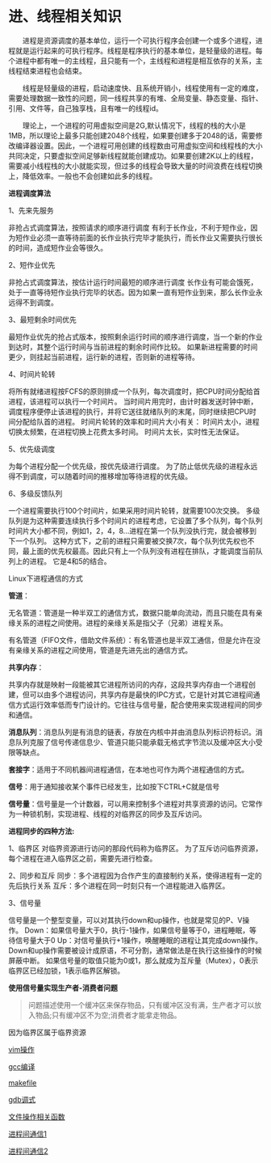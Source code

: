 # 进、线程相关知识

&emsp;&emsp;进程是资源调度的基本单位，运行一个可执行程序会创建一个或多个进程，进程就是运行起来的可执行程序。线程是程序执行的基本单位，是轻量级的进程。每个进程中都有唯一的主线程，且只能有一个，主线程和进程是相互依存的关系，主线程结束进程也会结束。

&emsp;&emsp;线程是轻量级的进程，启动速度快、且系统开销小，线程使用有一定的难度，需要处理数据一致性的问题，同一线程共享的有堆、全局变量、静态变量、指针、引用、文件等，自己独享栈，且有唯一的线程id。

&emsp;&emsp;理论上，一个进程的可用虚拟空间是2G,默认情况下，线程的栈的大小是1MB，所以理论上最多只能创建2048个线程，如果要创建多于2048的话，需要修改编译器设置。因此，一个进程可用创建的线程数由可用虚拟空间和线程栈的大小共同决定，只要虚拟空间足够新线程就能创建成功。如果要创建2K以上的线程，需要减小线程栈的大小就能实现，但过多的线程会导致大量的时间浪费在线程切换上，降低效率。一般也不会创建如此多的线程。

**进程调度算法**

1、先来先服务

非抢占式调度算法，按照请求的顺序进行调度
有利于长作业，不利于短作业，因为短作业必须一直等待前面的长作业执行完毕才能执行，而长作业又需要执行很长的时间，造成短作业会等很久。

2、短作业优先

非抢占式调度算法，按估计运行时间最短的顺序进行调度
长作业有可能会饿死，处于一直等待短作业执行完毕的状态。因为如果一直有短作业到来，那么长作业永远得不到调度。

3、最短剩余时间优先

最短作业优先的抢占式版本，按照剩余运行时间的顺序进行调度，当一个新的作业到达时，其整个运行时间与当前进程的剩余时间作比较。
如果新进程需要的时间更少，则挂起当前进程，运行新的进程，否则新的进程等待。

4、时间片轮转

将所有就绪进程按FCFS的原则排成一个队列，每次调度时，把CPU时间分配给首进程，该进程可以执行一个时间片。
当时间片用完时，由计时器发送时钟中断，调度程序便停止该进程的执行，并将它送往就绪队列的末尾，同时继续把CPU时间分配给队首的进程。
时间片轮转的效率和时间片大小有关：
时间片太小，进程切换太频繁，在进程切换上花费太多时间。
时间片太长，实时性无法保证。

5、优先级调度

为每个进程分配一个优先级，按优先级进行调度。
为了防止低优先级的进程永远得不到调度，可以随着时间的推移增加等待进程的优先级。

6、多级反馈队列

一个进程需要执行100个时间片，如果采用时间片轮转，就需要100次交换。
多级队列是为这种需要连续执行多个时间片的进程考虑，它设置了多个队列，每个队列时间片大小都不同，例如1，2，4，8...进程在第一个队列没执行完，就会被移到下一个队列。
这种方式下，之前的进程只需要被交换7次，每个队列优先权也不同，最上面的优先权最高。因此只有上一个队列没有进程在排队，才能调度当前队列上的进程。
它是4和5的结合。


Linux下进程通信的方式

**管道**：

无名管道：管道是一种半双工的通信方式，数据只能单向流动，而且只能在具有亲缘关系的进程之间使用。进程的亲缘关系是指父子（兄弟）进程关系。

有名管道（FIFO文件，借助文件系统）：有名管道也是半双工通信，但是允许在没有亲缘关系的进程之间使用，管道是先进先出的通信方式。

**共享内存**：

共享内存就是映射一段能被其它进程所访问的内存，这段共享内存由一个进程创建，但可以由多个进程访问，共享内存是最快的IPC方式，它是针对其它进程间通信方式运行效率低而专门设计的。它往往与信号量，配合使用来实现进程间的同步和通信。

**消息队列**：消息队列是有消息的链表，存放在内核中并由消息队列标识符标识。消息队列克服了信号传递信息少、管道只能只能承载无格式字节流以及缓冲区大小受限等缺点。

**套接字**：适用于不同机器间进程通信，在本地也可作为两个进程通信的方式。

**信号**：用于通知接收某个事件已经发生，比如按下CTRL+C就是信号

**信号量**：信号量是一个计数器，可以用来控制多个进程对共享资源的访问。它常作为一种锁机制，实现进程、线程的对临界区的同步及互斥访问。

**进程同步的四种方法:**

1、临界区
对临界资源进行访问的那段代码称为临界区。
为了互斥访问临界资源，每个进程在进入临界区之前，需要先进行检查。

2、同步和互斥
同步：多个进程因为合作产生的直接制约关系，使得进程有一定的先后执行关系
互斥：多个进程在同一时刻只有一个进程能进入临界区。

3、信号量

信号量是一个整型变量，可以对其执行down和up操作，也就是常见的P、V操作。
Down：如果信号量大于0，执行-1操作，如果信号量等于0，进程睡眠，等待信号量大于0
Up：对信号量执行+1操作，唤醒睡眠的进程让其完成down操作。
Down和up操作需要被设计成原语，不可分割，通常做法是在执行这些操作的时候屏蔽中断。
如果信号量的取值只能为0或1，那么就成为互斥量（Mutex），0表示临界区已经加锁，1表示临界区解锁。

**使用信号量实现生产者-消费者问题**

>问题描述使用一个缓冲区来保存物品，只有缓冲区没有满，生产者才可以放入物品;只有缓冲区不为空;消费者才能拿走物品。

因为临界区属于临界资源











[vim操作](https://blog.csdn.net/CltCj/article/details/123596776)

[gcc编译](https://blog.csdn.net/CltCj/article/details/123603499)

[makefile](https://blog.csdn.net/CltCj/article/details/123613421)

[gdb调式](https://blog.csdn.net/CltCj/article/details/123616833)

[文件操作相关函数](https://blog.csdn.net/CltCj/article/details/123623500)

[进程间通信1](https://blog.csdn.net/CltCj/article/details/123686100)


[进程间通信2](https://blog.csdn.net/CltCj/article/details/123686100)
